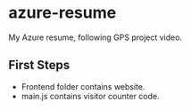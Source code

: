 # azure-resume
My Azure resume, following GPS project video. 

## First Steps

- Frontend folder contains website.
- main.js contains visitor counter code. 